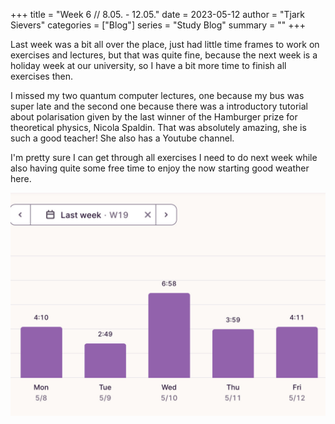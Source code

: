 +++
title = "Week 6 // 8.05. - 12.05."
date = 2023-05-12
author = "Tjark Sievers"
categories = ["Blog"]
series = "Study Blog"
summary = ""
+++

Last week was a bit all over the place, just had little time frames to work on exercises and lectures, but that was quite fine, because the next week is a holiday week at our university, so I have a bit more time to finish all exercises then.

I missed my two quantum computer lectures, one because my bus was super late and the second one because there was a introductory tutorial about polarisation given by the last winner of the Hamburger prize for theoretical physics, Nicola Spaldin. That was absolutely amazing, she is such a good teacher! She also has a Youtube channel.

I'm pretty sure I can get through all exercises I need to do next week while also having quite some free time to enjoy the now starting good weather here.

![image](studyblog_1.jpg)
